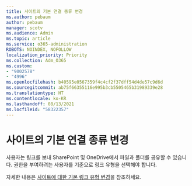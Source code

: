 ```yaml
---
title: 사이트의 기본 연결 종류 변경
ms.author: pebaum
author: pebaum
manager: scotv
ms.audience: Admin
ms.topic: article
ms.service: o365-administration
ROBOTS: NOINDEX, NOFOLLOW
localization_priority: Priority
ms.collection: Adm_O365
ms.custom:
- "9002578"
- "4996"
ms.openlocfilehash: b40595e0567359f4c4cf2f37dff54d4de57c9d6d
ms.sourcegitcommit: ab75f66355116e995b3cb5505465b31989339e28
ms.translationtype: HT
ms.contentlocale: ko-KR
ms.lasthandoff: 08/13/2021
ms.locfileid: "58322357"
---
```

# <a name="change-the-default-link-type-for-a-site"></a>사이트의 기본 연결 종류 변경

사용자는 링크를 보내 SharePoint 및 OneDrive에서 파일과 폴더를 공유할 수 있습니다. 권한을 부여하려는 사용자를 기준으로 링크 유형을 선택해야 합니다.

자세한 내용은 [사이트에 대한 기본 링크 유형 변경](https://docs.microsoft.com/sharepoint/change-default-sharing-link)을 참조하세요.
